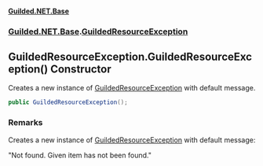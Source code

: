 
#### [Guilded.NET.Base](Guilded_NET_Base 'Guilded_NET_Base')
### [Guilded.NET.Base](Guilded_NET_Base#Guilded_NET_Base 'Guilded.NET.Base').[GuildedResourceException](GuildedResourceException 'Guilded.NET.Base.GuildedResourceException')
## GuildedResourceException.GuildedResourceException() Constructor
Creates a new instance of [GuildedResourceException](GuildedResourceException 'Guilded.NET.Base.GuildedResourceException') with default message.  
```csharp
public GuildedResourceException();
```
### Remarks
Creates a new instance of [GuildedResourceException](GuildedResourceException 'Guilded.NET.Base.GuildedResourceException') with default message:



"Not found. Given item has not been found."
